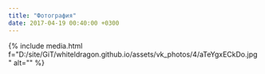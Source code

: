 ```yaml
---
title: "Фотография"
date: 2017-04-19 00:40:00 +0300
---
```



{% include media.html f="D:/site/GiT/whiteldragon.github.io/assets/vk_photos/4/aTeYgxECkDo.jpg" alt="" %}
